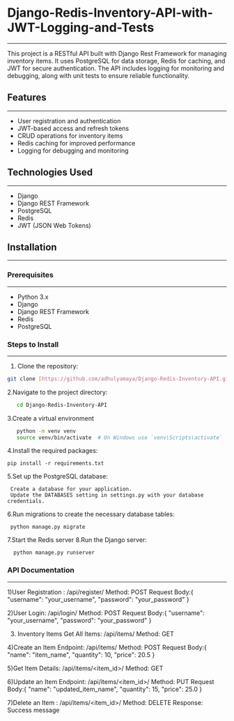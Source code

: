 # Django-Redis-Inventory-API-with-JWT-Logging-and-Tests
__________________________________________________________

This project is a RESTful API built with Django Rest Framework for managing inventory items. It uses PostgreSQL for data storage, Redis for caching, and JWT for secure authentication. The API includes logging for monitoring and debugging, along with unit tests to ensure reliable functionality.

## Features
__________________________________________________________

- User registration and authentication
- JWT-based access and refresh tokens
- CRUD operations for inventory items
- Redis caching for improved performance
- Logging for debugging and monitoring

## Technologies Used
__________________________________________________________

- Django
- Django REST Framework
- PostgreSQL
- Redis
- JWT (JSON Web Tokens)

## Installation
___________________________________________________________

### Prerequisites
___________________________________________________________
- Python 3.x
- Django
- Django REST Framework
- Redis
- PostgreSQL

### Steps to Install
___________________________________________________________

 1. Clone the repository:

   ```bash
   git clone [https://github.com/adhulyamaya/Django-Redis-Inventory-API.git](https://github.com/adhulyamaya/Django-Redis-Inventory-API.git)
  ```

2.Navigate to the project directory:
```bash
   cd Django-Redis-Inventory-API
  ```
3.Create a virtual environment 
```bash
   python -m venv venv
   source venv/bin/activate  # On Windows use `venv\Scripts\activate`
  ```
4.Install the required packages:
  ```
 pip install -r requirements.txt
  ```
5.Set up the PostgreSQL database:
  ```
   Create a database for your application.
   Update the DATABASES setting in settings.py with your database credentials.
  ```
6.Run migrations to create the necessary database tables:
  ```
   python manage.py migrate
  ```
7.Start the Redis server
8.Run the Django server:
  ```
    python manage.py runserver
  ```

### API Documentation
_______________________________________________________________
1)User Registration : /api/register/
 Method: POST
 Request Body:{
    "username": "your_username",
    "password": "your_password"
}

2)User Login: /api/login/
 Method: POST
 Request Body:{
    "username": "your_username",
    "password": "your_password"
}

3) Inventory Items
  Get All Items: /api/items/
  Method: GET

4)Create an Item
  Endpoint: /api/items/
  Method: POST
  Request Body:{
    "name": "item_name",
    "quantity": 10,
    "price": 20.5
}

5)Get Item Details: /api/items/<item_id>/
Method: GET

6)Update an Item
Endpoint: /api/items/<item_id>/
Method: PUT
Request Body:{
    "name": "updated_item_name",
    "quantity": 15,
    "price": 25.0
}

7)Delete an Item : /api/items/<item_id>/
Method: DELETE
Response: Success message
 



















